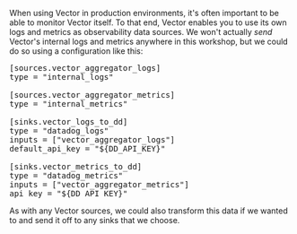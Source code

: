 When using Vector in production environments, it's often important to be able to monitor Vector
itself. To that end, Vector enables you to use its own logs and metrics as observability data sources.
We won't actually *send* Vector's internal logs and metrics anywhere in this workshop, but we could do
so using a configuration like this:

<pre class="file" data-filename="aggregator/vector/aggregator/vector.toml" data-target="insert" data-marker="#insert-vector-internal">[sources.vector_aggregator_logs]
type = "internal_logs"

[sources.vector_aggregator_metrics]
type = "internal_metrics"

[sinks.vector_logs_to_dd]
type = "datadog_logs"
inputs = ["vector_aggregator_logs"]
default_api_key = "${DD_API_KEY}"

[sinks.vector_metrics_to_dd]
type = "datadog_metrics"
inputs = ["vector_aggregator_metrics"]
api_key = "${DD_API_KEY}"</pre>

As with any Vector sources, we could also transform this data if we wanted to and send it off to
any sinks that we choose.